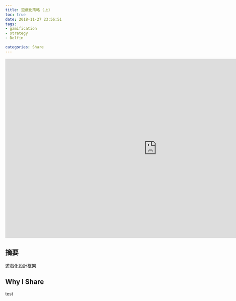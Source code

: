 ```yaml
---
title: 遊戲化策略 (上)
toc: true
date: 2018-11-27 23:56:51
tags: 
- gamification
- strategy
- Dolfin

categories: Share
---
```

<iframe src="https://docs.google.com/presentation/d/e/2PACX-1vR_oPjz78Y1uyn4ulyUhCPjxO9yiUuH4jExdTGu2FWdz2GV6-m_EfLI-f25nVoac4K6DRSQ3qAWxWKh/embed?start=false&loop=false&delayms=3000" frameborder="0" width="960" height="569" allowfullscreen="true" mozallowfullscreen="true" webkitallowfullscreen="true"></iframe>

## 摘要
遊戲化設計框架

## Why I Share
test




